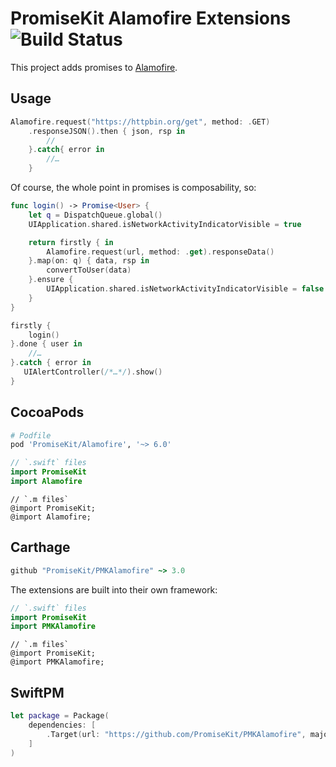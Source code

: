 # PromiseKit Alamofire Extensions ![Build Status]

This project adds promises to [Alamofire](https://github.com/Alamofire/Alamofire).

## Usage

```swift
Alamofire.request("https://httpbin.org/get", method: .GET)
    .responseJSON().then { json, rsp in
        // 
    }.catch{ error in
        //…
    }
```

Of course, the whole point in promises is composability, so:

```swift
func login() -> Promise<User> {
    let q = DispatchQueue.global()
    UIApplication.shared.isNetworkActivityIndicatorVisible = true

    return firstly { in
        Alamofire.request(url, method: .get).responseData()
    }.map(on: q) { data, rsp in
        convertToUser(data)
    }.ensure {
        UIApplication.shared.isNetworkActivityIndicatorVisible = false
    }
}

firstly {
    login()
}.done { user in
    //…
}.catch { error in
   UIAlertController(/*…*/).show() 
}
```

## CocoaPods

```ruby
# Podfile
pod 'PromiseKit/Alamofire', '~> 6.0'
```

```swift
// `.swift` files
import PromiseKit
import Alamofire
```

```objc
// `.m files`
@import PromiseKit;
@import Alamofire;
```

## Carthage

```ruby
github "PromiseKit/PMKAlamofire" ~> 3.0
```

The extensions are built into their own framework:

```swift
// `.swift` files
import PromiseKit
import PMKAlamofire
```

```objc
// `.m files`
@import PromiseKit;
@import PMKAlamofire;
```

## SwiftPM

```swift
let package = Package(
    dependencies: [
        .Target(url: "https://github.com/PromiseKit/PMKAlamofire", majorVersion: 3)
    ]
)
```


[Build Status]: https://travis-ci.org/PromiseKit/PMKAlamofire.svg?branch=master
